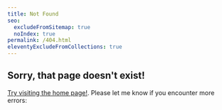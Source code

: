 ```yaml
---
title: Not Found
seo:
  excludeFromSitemap: true
  noIndex: true
permalink: /404.html
eleventyExcludeFromCollections: true
---
```


## Sorry, that page doesn't exist!

[Try visiting the home page!](/). Please let me know if you encounter more errors: <a :href="'mailto:'.concat(atob('{{ settings.author.email | base64 }}'))" x-data x-text="atob('{{ settings.author.email | base64 }}')" class="email"></a>

